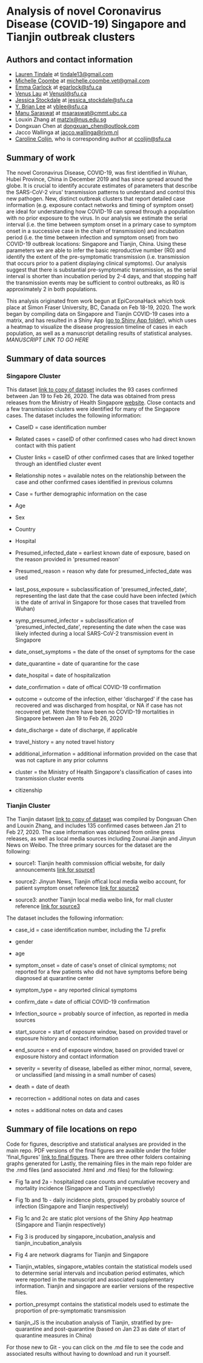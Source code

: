 # Analysis of novel Coronavirus Disease (COVID-19) Singapore and Tianjin outbreak clusters

## Authors and contact information
* [Lauren Tindale](https://github.com/ltindale) at tindale13@gmail.com
* [Michelle Coombe](https://github.com/mkc030) at michelle.coombe.vet@gmail.com
* [Emma Garlock](https://github.com/esgarlock) at egarlock@sfu.ca
* [Venus Lau](https://github.com/vlauu) at Venusl@sfu.ca
* [Jessica Stockdale](https://github.com/jessicastockdale) at jessica_stockdale@sfu.ca
* [Y. Brian Lee](https://github.com/yxblee) at yblee@sfu.ca
* [Manu Saraswat](https://github.com/saraswatmanu) at msaraswat@cmmt.ubc.ca
* Louxin Zhang at matzlx@nus.edu.sg
* Dongxuan Chen at dongxuan_chen@outlook.com
* Jacco Wallinga at jacco.wallinga@rivm.nl
* [Caroline Colijn](https://github.com/carolinecolijn), who is corresponding author at ccolijn@sfu.ca

## Summary of work
The novel Coronavirus Disease, COVID-19, was first identified in Wuhan, Hubei Province, China in December 2019 and has since spread around the globe. It is crucial to identify accurate estimates of parameters that describe the SARS-CoV-2 virus' transmission patterns to understand and control this new pathogen. New, distinct outbreak clusters that report detailed case information (e.g. exposure contact networks and timing of symptom onset) are ideal for understanding how COVID-19 can spread through a population with no prior exposure to the virus. In our analysis we estimate the serial interval (i.e. the time between symptom onset in a primary case to symptom onset in a successive case in the chain of transmission) and incubation period (i.e. the time between infection and symptom onset) from two COVID-19 outbreak locations: Singapore and Tianjin, China. Using these parameters we are able to infer the basic reproductive number (R0) and identify the extent of the pre-symptomatic transmission (i.e. transmission that occurs prior to a patient displaying clinical symptoms). Our analysis suggest that there is substantial pre-symptomatic transmission, as the serial interval is shorter than incubation period by 2-4 days, and that stopping half the transmission events may be sufficient to control outbreaks, as R0 is approximately 2 in both populations.

This analysis originated from work begun at EpiCoronaHack which took place at Simon Fraser University, BC, Canada on Feb 18-19, 2020. The work began by compiling data on Singapore and Tianjin COVID-19 cases into a matrix, and has resulted in a Shiny App ([go to Shiny App folder](/Shiny)), which uses a heatmap to visualize the disease progression timeline of cases in each population, as well as a manuscript detailing results of statistical analyses.  *MANUSCRIPT LINK TO GO HERE*


## Summary of data sources
### Singapore Cluster
This dataset [link to copy of dataset](/data/COVID-19_Singapore.csv) includes the 93 cases confirmed between Jan 19 to Feb 26, 2020. The data was obtained from press releases from the Ministry of Health Singapore [website](https://www.moh.gov.sg/covid-19). Close contacts and a few transmission clusters were identified for many of the Singapore cases. The dataset includes the following information:

* CaseID = case identification number

* Related cases = caseID of other confirmed cases who had direct known contact with this patient

* Cluster links = caseID of other confirmed cases that are linked together through an identified cluster event

* Relationship notes = available notes on the relationship between the case and other confirmed cases identified in previous columns

* Case = further demographic information on the case

* Age 

* Sex

* Country

* Hospital

* Presumed_infected_date = earliest known date of exposure, based on the reason provided in 'presumed reason'

* Presumed_reason  = reason why date for presumed_infected_date was used

* last_poss_exposure = subclassification of 'presumed_infected_date', representing the last date that the case could have been infected (which is the date of arrival in Singapore for those cases that travelled from Wuhan)

* symp_presumed_infector = subclassification of 'presumed_infected_date', representing the date when the case was likely infected during a local SARS-CoV-2 transmission event in Singapore

* date_onset_symptoms = the date of the onset of symptoms for the case

* date_quarantine = date of quarantine for the case

* date_hospital = date of hospitalization

* date_confirmation = date of offical COVID-19 confirmation

* outcome = outcome of the infection, either 'discharged' if the case has recovered and was discharged from hospital, or NA if case has not recovered yet. Note there have been no COVID-19 mortalities in Singapore between Jan 19 to Feb 26, 2020

* date_discharge = date of discharge, if applicable

* travel_history = any noted travel history

* additional_information = additional information provided on the case that was not capture in any prior columns

* cluster = the Ministry of Health Singapore's classification of cases into transmission cluster events

* citizenship


### Tianjin Cluster
The Tianjin dataset [link to copy of dataset](/data/Tianjin135casesFeb22.csv) was compiled by Dongxuan Chen and Louxin Zhang, and includes 135 confirmed cases between Jan 21 to Feb 27, 2020. The case information was obtained from online press releases, as well as local media sources including Zounai Jianjin and Jinyun News on Weibo. The three primary sources for the dataset are the following: 

* source1: Tianjin health commission official website, for daily announcements [link for source1](http://wsjk.tj.gov.cn/col/col87/index.html#!uid=259&pageNum=1)

* source2: Jinyun News, Tianjin offical local media weibo account, for patient symptom onset reference [link for source2](https://weibo.com/u/2967529507) 

* source3: another Tianjin local media weibo link, for mall cluster reference [link for source3](https://m.weibo.cn/status/IrrHI1FHm?jumpfrom=weibocom) 

The dataset includes the following information:

* case_id = case identification number, including the TJ prefix

* gender

* age

* symptom_onset = date of case's onset of clinical symptoms; not reported for a few patients who did not have symptoms before being diagnosed at quarantine center

* symptom_type = any reported clinical symptoms

* confirm_date = date of official COVID-19 confirmation

* Infection_source = probably source of infection, as reported in media sources

* start_source = start of exposure window, based on provided travel or exposure history and contact information

* end_source = end of exposure window, based on provided travel or exposure history and contact information

* severity = severity of disease, labelled as either minor, normal, severe, or unclassified (and missing in a small number of cases)

* death = date of death

* recorrection = additional notes on data and cases

* notes = additional notes on data and cases

## Summary of file locations on repo
Code for figures, descriptive and statistical analyses are provided in the main repo. PDF versions of the final figures are availble under the folder 'final_figures' [link to final figures](/final_figures). There are three other folders containing graphs generated for Lastly, the remaining files in the main repo folder are the .rmd files (and associated .html and .md files) for the following:

* Fig 1a and 2a - hospitalized case counts and cumulative recovery and mortality incidence (Singapore and Tianjin respectively) 

* Fig 1b and 1b - daily incidence plots, grouped by probably source of infection (Singapore and Tianjin respectively) 

* Fig 1c and 2c are static plot versions of the Shiny App heatmap (Singapore and Tianjin respectively) 

* Fig 3 is produced by singapore_incubation_analysis and tianjin_incubation_analysis 

* Fig 4 are network diagrams for Tianjin and Singapore

* Tianjin_wtables, singapore_wtables contain the statistical models used to determine serial intervals and incubation period estimates, which were reported in the manuscript and associated supplementary information. Tianjin and singapore are earlier versions of the respective files.

* portion_presympt contains the statistical models used to estimate the proportion of pre-symptomatic transmission

* tianjin_JS is the incubation analysis of Tianjin, stratified by pre-quarantine and post-quarantine (based on Jan 23 as date of start of quarantine measures in China)

For those new to Git - you can click on the .md file to see the code and associated results without having to download and run it yourself.
